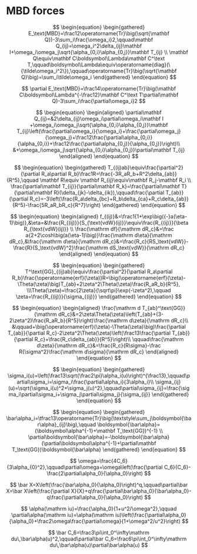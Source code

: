 # MBD forces

$$
\begin{equation}
\begin{gathered}
E_\text{MBD}=\frac12\operatorname{Tr}\big(\sqrt{\mathbf Q})-3\sum_i\frac{\omega_i}2,\qquad\mathbf Q_{ij}=\omega_i^2\delta_{ij}\mathbf I+\omega_i\omega_j\sqrt{\alpha_{0,i}\alpha_{0,j}}\mathbf T_{ij} \\
\mathbf Q\equiv\mathbf C\boldsymbol\Lambda\mathbf C^\text T,\qquad\boldsymbol\Lambda\equiv\operatorname{diag}(\{\tilde\omega_i^2\}),\qquad\operatorname{Tr}\big(\sqrt{\mathbf Q}\big)=\sum_i\tilde\omega_i
\end{gathered}
\end{equation}
$$

$$
\partial E_\text{MBD}=\frac14\operatorname{Tr}\big(\mathbf C\boldsymbol\Lambda^{-\frac12}\mathbf C^\text T\partial\mathbf Q)-3\sum_i\frac{\partial\omega_i}2
$$

$$
\begin{equation}
\begin{aligned}
\partial\mathbf Q_{ij}=&2\delta_{ij}\omega_i\partial\omega_i\mathbf I
+\omega_i\omega_j\sqrt{\alpha_{0,i}\alpha_{0,j}}\mathbf T_{ij}\left(\frac{\partial\omega_i}{\omega_i}+\frac{\partial\omega_j}{\omega_j}+\frac12\frac{\partial\alpha_{0,i}}{\alpha_{0,i}}+\frac12\frac{\partial\alpha_{0,j}}{\alpha_{0,j}}\right)\\
&+\omega_i\omega_j\sqrt{\alpha_{0,i}\alpha_{0,j}}\partial\mathbf T_{ij}
\end{aligned}
\end{equation}
$$

$$
\begin{equation}
\begin{gathered}
T_{(ij)ab}\equiv\frac{\partial^2}{\partial R_a\partial R_b}\frac1R=\frac{-3R_aR_b+R^2\delta_{ab}}{R^5},\qquad \mathbf R\equiv \mathbf R_{ij}\equiv\mathbf R_j-\mathbf R_i \\
\frac{\partial\mathbf T_{ij}}{\partial\mathbf R_k}=\frac{\partial\mathbf T}{\partial\mathbf R}(\delta_{jk}-\delta_{ik}),\qquad\frac{\partial T_{ab}}{\partial R_c}=-3\left(\frac{R_a\delta_{bc}+R_b\delta_{ca}+R_c\delta_{ab}}{R^5}-\frac{5R_aR_bR_c}{R^7}\right)
\end{gathered}
\end{equation}
$$

$$
\begin{equation}
\begin{aligned}
f_{(ij)}&=\frac1{1+\exp\big({-}a(\eta-1)\big)},&\eta=&\frac{R_{(ij)}}{S_{\text{vdW}(ij)}}\equiv\frac{R_{(ij)}}{\beta R_{\text{vdW}(ij)}} \\
\frac{\mathrm df}{\mathrm dR_c}&=\frac a{2+2\cosh\big(a(\eta-1)\big)}\frac{\mathrm d\eta}{\mathrm dR_c},&\frac{\mathrm d\eta}{\mathrm dR_c}&=\frac{R_c}{RS_\text{vdW}}-\frac{R}{S_\text{vdW}^2}\frac{\mathrm dS_\text{vdW}}{\mathrm dR_c}
\end{aligned}
\end{equation}
$$

$$
\begin{equation}
\begin{gathered}
T^\text{GG}_{(ij)ab}\equiv\frac{\partial^2}{\partial R_a\partial R_b}\frac{\operatorname{erf}(\zeta)}R=\big(\operatorname{erf}(\zeta)-\Theta(\zeta)\big)T_{ab}+2\zeta^2\Theta(\zeta)\frac{R_aR_b}{R^5},
\\\Theta(\zeta)=\frac{2\zeta}{\sqrt\pi}\exp(-\zeta^2),\qquad \zeta=\frac{R_{(ij)}}{\sigma_{(ij)}}
\end{gathered}
\end{equation}
$$

$$
\begin{equation}
\begin{aligned}
\frac{\mathrm d T_{ab}^\text{GG}}{\mathrm dR_c}&=2\zeta\Theta(\zeta)\left(T_{ab}+(3-2\zeta^2)\frac{R_aR_b}{R^5}\right)\frac{\mathrm d\zeta}{\mathrm dR_c}\\
&\qquad+\big(\operatorname{erf}(\zeta)-\Theta(\zeta)\big)\frac{\partial T_{ab}}{\partial R_c}-2\zeta^2\Theta(\zeta)\left(\frac13\frac{\partial T_{ab}}{\partial R_c}+\frac{R_c\delta_{ab}}{R^5}\right)\\
\qquad\frac{\mathrm d\zeta}{\mathrm dR_c}&=\frac{R_c}{R\sigma}-\frac R{\sigma^2}\frac{\mathrm d\sigma}{\mathrm dR_c}
\end{aligned}
\end{equation}
$$

$$
\begin{equation}
\begin{gathered}
\sigma_i(u)=\left(\frac13\sqrt{\frac2\pi}\alpha_i(u)\right)^{\frac13},\qquad\partial\sigma_i=\sigma_i\frac{\partial\alpha_i}{3\alpha_i}\\
\sigma_{ij}(u)=\sqrt{\sigma_i(u)^2+\sigma_j(u)^2},\qquad\partial\sigma_{ij}=\frac{\sigma_i\partial\sigma_i+\sigma_j\partial\sigma_j}{\sigma_{ij}}
\end{gathered}
\end{equation}
$$

$$
\begin{equation}
\begin{gathered}
\bar\alpha_i=\tfrac13\operatorname{Tr}\big(\textstyle\sum_j\boldsymbol{\bar\alpha}_{ij}\big),\qquad \boldsymbol{\bar\alpha}=(\boldsymbol\alpha^{-1}+\mathbf T_\text{GG})^{-1} \\
\partial\boldsymbol{\bar\alpha}=-\boldsymbol{\bar\alpha}(\partial\boldsymbol\alpha^{-1}+\partial\mathbf T_\text{GG})\boldsymbol{\bar\alpha}
\end{gathered}
\end{equation}
$$

$$
\omega=\frac{4C_6}{3\alpha_{0}^2},\qquad\partial\omega=\omega\left(\frac{\partial C_6}{C_6}-\frac{2\partial\alpha_0}{\alpha_0}\right)
$$

$$
\bar X=X\left(\frac{\bar\alpha_0}{\alpha_0}\right)^q,\qquad\partial\bar X=\bar X\left(\frac{\partial X}{X}+q\frac{\partial\bar\alpha_0}{\bar\alpha_0}-q\frac{\partial\alpha_0}{\alpha_0}\right)
$$

$$
\alpha(\mathrm iu)=\frac{\alpha_0}{1+u^2/\omega^2},\qquad
\partial\alpha(\mathrm iu)=\alpha(\mathrm iu)\left(\frac{\partial\alpha_0}{\alpha_0}+\frac2\omega\frac{\partial\omega}{1+\omega^2/u^2}\right)
$$

$$
\bar C_6=\frac3\pi\int_0^\infty\mathrm du\,\bar\alpha(u)^2,\qquad\partial\bar C_6=\frac6\pi\int_0^\infty\mathrm du\,\bar\alpha(u)\partial\bar\alpha(u)
$$

